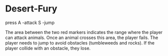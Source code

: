 # Desert-Fury
press A -attack 
      S -jump 
      
The area between the two red markers indicates the range where the player can attack animals. Once an animal crosses this area, the player fails. The player needs to jump to avoid obstacles (tumbleweeds and rocks). If the player collide with an obstacle, they lose.
